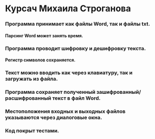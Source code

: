 # Курсач Михаила Строганова
### Программа принимает как файлы Word, так и файлы txt.
#### Парсинг Word может занять время.
### Программа проводит шифровку и дешифровку текста.
#### Регистр символов сохраняется.
### Текст можно вводить как через клавиатуру, так и загружать из файла.
### Программа сохраняет полученный зашифрованный/расшифрованный текст в файл Word.
### Местоположения входных и выходных файлов указываются через диалоговые окна.
### Код покрыт тестами.
